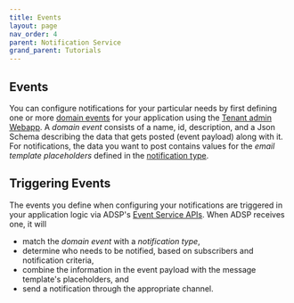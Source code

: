 ```yaml
---
title: Events
layout: page
nav_order: 4
parent: Notification Service
grand_parent: Tutorials
---
```


## Events

You can configure notifications for your particular needs by first defining one or more [domain events](/adsp-monorepo/tutorials/notification-service/events.html) for your application using the [Tenant admin Webapp](https://adsp-uat.alberta.ca/admin/services/event). A _domain event_ consists of a name, id, description, and a Json Schema describing the data that gets posted (event payload) along with it. For notifications, the data you want to post contains values for the _email template placeholders_ defined in the [notification type](/adsp-monorepo/tutorials/notification-service/notification-types.html).

## Triggering Events

The events you define when configuring your notifications are triggered in your application logic via ADSP's [Event Service APIs](https://api.adsp-uat.alberta.ca/autotest/?urls.primaryName=Event%20service). When ADSP receives one, it will

- match the _domain event_ with a _notification type_,
- determine who needs to be notified, based on subscribers and notification criteria,
- combine the information in the event payload with the message template's placeholders, and
- send a notification through the appropriate channel.
